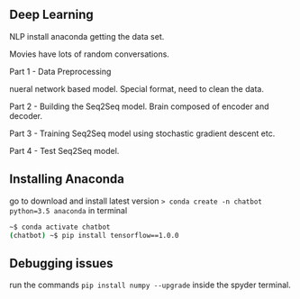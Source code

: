 ## Deep Learning
NLP install anaconda getting the data set.

Movies have lots of random conversations.

Part 1 - Data Preprocessing

nueral network based model. Special format, need to clean the data.

Part 2 - Building the Seq2Seq model. Brain composed of encoder and decoder.

Part 3 - Training Seq2Seq model using stochastic gradient descent etc.

Part 4 - Test Seq2Seq model.

## Installing Anaconda
go to download and install latest version
`> conda create -n chatbot python=3.5 anaconda` in terminal

```sh
~$ conda activate chatbot
(chatbot) ~$ pip install tensorflow==1.0.0
```

## Debugging issues
run the commands
`pip install numpy --upgrade`
inside the spyder terminal.

